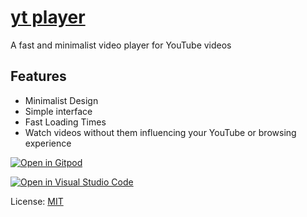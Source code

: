 # [yt player](https://unrealapex.github.io/yt-player/)

A fast and minimalist video player for YouTube videos

## Features
- Minimalist Design
- Simple interface
- Fast Loading Times
- Watch videos without them influencing your YouTube or browsing experience

[![Open in Gitpod](https://gitpod.io/button/open-in-gitpod.svg)](https://www.gitpod.io/https://github.com/UnrealApex/yt-player/)

[![Open in Visual Studio Code](https://open.vscode.dev/badges/open-in-vscode.svg)](https://open.vscode.dev/unrealapex/yt-player)

License: [MIT](LICENSE)
